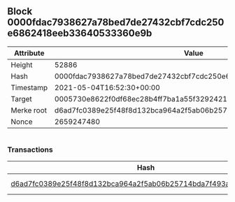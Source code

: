 ## Block 0000fdac7938627a78bed7de27432cbf7cdc250e6862418eeb33640533360e9b

Attribute | Value
--- | ---
Height | 52886
Hash | 0000fdac7938627a78bed7de27432cbf7cdc250e6862418eeb33640533360e9b
Timestamp | 2021-05-04T16:52:30+00:00
Target | 0005730e8622f0df68ec28b4ff7ba1a55f32924210011fd7bf11b91482ad778c
Merke root | d6ad7fc0389e25f48f8d132bca964a2f5ab06b25714bda7f493abc322aa4a6c7
Nonce | 2659247480

```

```

### Transactions

Hash | Amount
--- | ---
[d6ad7fc0389e25f48f8d132bca964a2f5ab06b25714bda7f493abc322aa4a6c7](d6ad7fc0389e25f48f8d132bca964a2f5ab06b25714bda7f493abc322aa4a6c7.md) | 10.00000000 SKEPTI 
